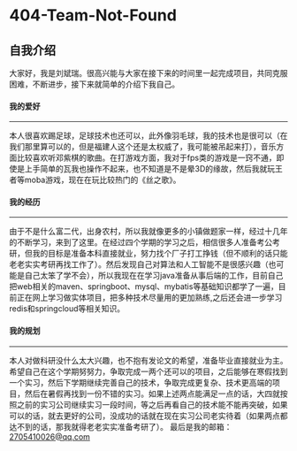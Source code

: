 # 404-Team-Not-Found

## 自我介绍
大家好，我是刘斌瑞。很高兴能与大家在接下来的时间里一起完成项目，共同克服困难，不断进步，接下来就简单的介绍下我自己。
#### 我的爱好
---

本人很喜欢踢足球，足球技术也还可以，此外像羽毛球，我的技术也是很可以（在我们那里算可以的，但是福建人这个还是太权威了，我可能被吊起来打），音乐方面比较喜欢听邓紫棋的歌曲。在打游戏方面，我对于fps类的游戏是一窍不通，即使是上手简单的瓦我也操作不起来，也不知道是不是晕3D的缘故，然后我就玩王者等moba游戏，现在在玩比较热门的《丝之歌》。
#### 我的经历
---

由于不是什么富二代，出身农村，所以我就像更多的小镇做题家一样，经过十几年的不断学习，来到了这里。在经过四个学期的学习之后，相信很多人准备考公考研，但我的目标是准备本科直接就业，努力找个厂子打工挣钱（但不顺利的话只能老老实实考研再找工作了）。然后发现自己对算法和人工智能不是很感兴趣（也可能是自己太笨了学不会），所以我现在在学习java准备从事后端的工作，目前自己把web相关的maven、springboot、mysql、mybatis等基础知识都学了一遍，目前正在网上学习做实体项目，把多种技术尽量用的更加熟练,之后还会进一步学习redis和springcloud等相关知识。
#### 我的规划
---

本人对做科研没什么太大兴趣，也不抱有发论文的希望，准备毕业直接就业为主。希望自己在这个学期努努力，争取完成一两个还可以的项目，之后能够在寒假找到一个实习，然后下学期继续完善自己的技术，争取完成更复杂、技术更高端的项目，然后在暑假再找到一份不错的实习。如果上述两点能满足一点的话，大四就按照之前的实习公司继续实习一段时间，等之后再看自己的技术能不能再突破，如果可以的话，就去更好的公司，没成功的话就在现在实习公司老实待着（如果两点都达不到的话，那我就得老老实实准备考研了）。
最后是我的邮箱：2705410026@qq.com

